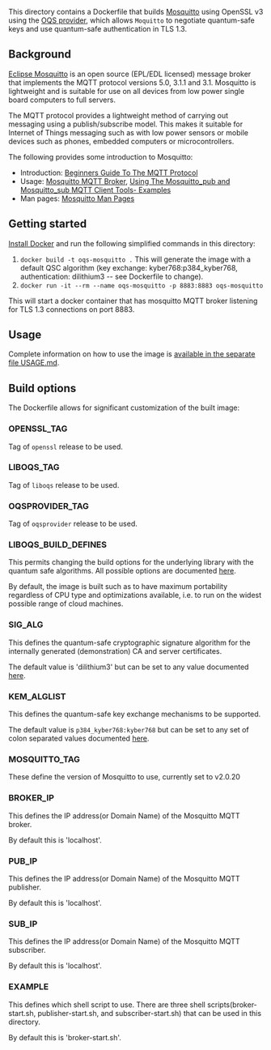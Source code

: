 This directory contains a Dockerfile that builds [Mosquitto](https://mosquitto.org) using OpenSSL v3 using the [OQS provider](https://github.com/open-quantum-safe/oqs-provider), which allows `Moquitto` to negotiate quantum-safe keys and use quantum-safe authentication in TLS 1.3.

## Background

[Eclipse Mosquitto](https://mosquitto.org) is an open source (EPL/EDL licensed) message broker that implements the MQTT protocol versions 5.0, 3.1.1 and 3.1. Mosquitto is lightweight and is suitable for use on all devices from low power single board computers to full servers.

The MQTT protocol provides a lightweight method of carrying out messaging using a publish/subscribe model. This makes it suitable for Internet of Things messaging such as with low power sensors or mobile devices such as phones, embedded computers or microcontrollers.

The following provides some introduction to Mosquitto:

- Introduction: [Beginners Guide To The MQTT Protocol](http://www.steves-internet-guide.com/mqtt/)
- Usage: [Mosquitto MQTT Broker](http://www.steves-internet-guide.com/mosquitto-broker/), [Using The Mosquitto_pub and Mosquitto_sub MQTT Client Tools- Examples](http://www.steves-internet-guide.com/mosquitto_pub-sub-clients/)
- Man pages: [Mosquitto Man Pages](https://mosquitto.org/documentation/)

## Getting started

[Install Docker](https://docs.docker.com/install) and run the following simplified commands in this directory:

1. `docker build -t oqs-mosquitto .` This will generate the image with a default QSC algorithm (key exchange: kyber768:p384_kyber768, authentication: dilithium3 -- see Dockerfile to change).
2. `docker run -it --rm --name oqs-mosquitto -p 8883:8883 oqs-mosquitto`

This will start a docker container that has mosquitto MQTT broker listening for TLS 1.3 connections on port 8883.

## Usage

Complete information on how to use the image is [available in the separate file USAGE.md](USAGE.md).

## Build options

The Dockerfile allows for significant customization of the built image:

### OPENSSL_TAG

Tag of `openssl` release to be used.

### LIBOQS_TAG

Tag of `liboqs` release to be used.

### OQSPROVIDER_TAG

Tag of `oqsprovider` release to be used.

### LIBOQS_BUILD_DEFINES

This permits changing the build options for the underlying library with the quantum safe algorithms. All possible options are documented [here](https://github.com/open-quantum-safe/liboqs/wiki/Customizing-liboqs).

By default, the image is built such as to have maximum portability regardless of CPU type and optimizations available, i.e. to run on the widest possible range of cloud machines.

### SIG_ALG

This defines the quantum-safe cryptographic signature algorithm for the internally generated (demonstration) CA and server certificates.

The default value is 'dilithium3' but can be set to any value documented [here](https://github.com/open-quantum-safe/oqs-provider#algorithms).

### KEM_ALGLIST

This defines the quantum-safe key exchange mechanisms to be supported.

The default value is `p384_kyber768:kyber768` but can be set to any set of colon separated values documented [here](https://github.com/open-quantum-safe/oqs-provider#algorithms).

### MOSQUITTO_TAG

These define the version of Mosquitto to use, currently set to v2.0.20

### BROKER_IP

This defines the IP address(or Domain Name) of the Mosquitto MQTT broker.

By default this is 'localhost'.

### PUB_IP

This defines the IP address(or Domain Name) of the Mosquitto MQTT publisher.

By default this is 'localhost'.

### SUB_IP

This defines the IP address(or Domain Name) of the Mosquitto MQTT subscriber.

By default this is 'localhost'.

### EXAMPLE

This defines which shell script to use. There are three shell scripts(broker-start.sh, publisher-start.sh, and subscriber-start.sh) that can be used in this directory.

By default this is 'broker-start.sh'.
